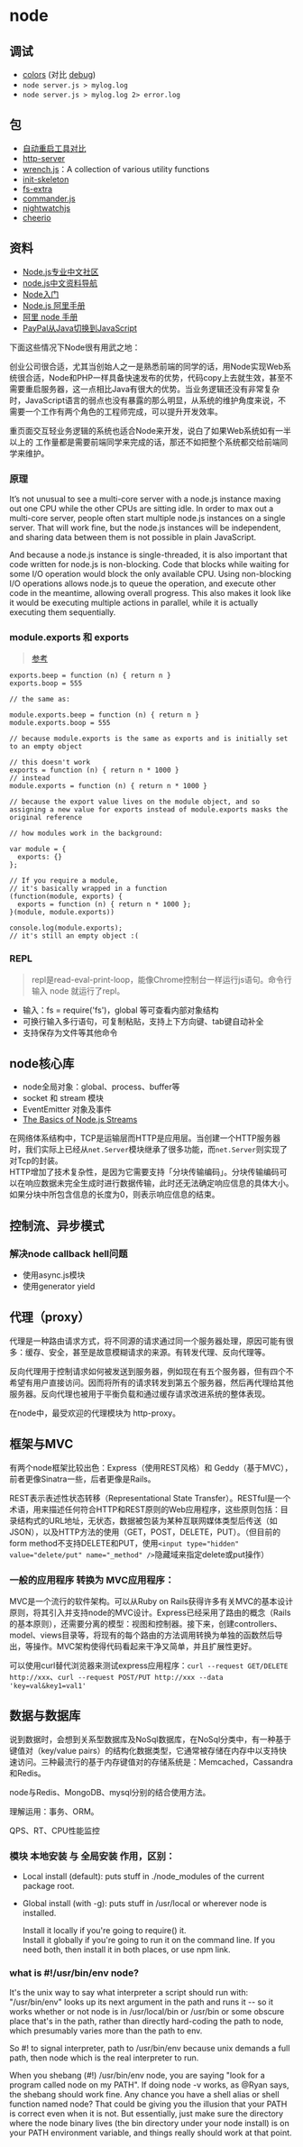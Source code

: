 # node

## 调试
- [colors](https://github.com/marak/colors.js/) (对比 [debug](https://github.com/visionmedia/debug))
- `node server.js > mylog.log`
- `node server.js > mylog.log 2> error.log`

## 包
- [自动重启工具对比](https://strongloop.com/strongblog/comparison-tools-to-automate-restarting-node-js-server-after-code-changes-forever-nodemon-nodesupervisor-nodedev/)
- [http-server](https://www.npmjs.com/package/http-server)
- [wrench.js](https://github.com/ryanmcgrath/wrench-js/blob/master/lib/wrench.js)：A collection of various utility functions
- [init-skeleton](https://www.npmjs.com/package/init-skeleton)
- [fs-extra](https://www.npmjs.com/package/fs-extra)
- [commander.js](https://github.com/tj/commander.js)
- [nightwatchjs](http://nightwatchjs.org/)
- [cheerio](https://github.com/cheeriojs/cheerio)

## 资料
- [Node.js专业中文社区](https://cnodejs.org/)
- [node.js中文资料导航](https://github.com/youyudehexie/node123)
- [Node入门](http://www.nodebeginner.org/index-zh-cn.html)
- [Node.js 阿里手册](http://node.alibaba-inc.com/env/README.html)
- [阿里 node 手册](http://www.atatech.org/article/detail/13675/37)
- [PayPal从Java切换到JavaScript](http://www.infoq.com/cn/news/2013/12/paypal-java-javascript)


下面这些情况下Node很有用武之地：

创业公司很合适，尤其当创始人之一是熟悉前端的同学的话，用Node实现Web系统很合适，Node和PHP一样具备快速发布的优势，代码copy上去就生效，甚至不需要重启服务器，这一点相比Java有很大的优势。当业务逻辑还没有非常复杂时，JavaScript语言的弱点也没有暴露的那么明显，从系统的维护角度来说，不需要一个工作有两个角色的工程师完成，可以提升开发效率。

重页面交互轻业务逻辑的系统也适合Node来开发，说白了如果Web系统如有一半以上的 工作量都是需要前端同学来完成的话，那还不如把整个系统都交给前端同学来维护。

### 原理
It’s not unusual to see a multi-core server with a node.js instance maxing out one CPU while the other CPUs are sitting idle. In order to max out a multi-core server, people often start multiple node.js instances on a single server. That will work fine, but the node.js instances will be independent, and sharing data between them is not possible in plain JavaScript.

And because a node.js instance is single-threaded, it is also important that code written for node.js is non-blocking. Code that blocks while waiting for some I/O operation would block the only available CPU. Using non-blocking I/O operations allows node.js to queue the operation, and execute other code in the meantime, allowing overall progress. This also makes it look like it would be executing multiple actions in parallel, while it is actually executing them sequentially.

### module.exports 和 exports
> [参考](https://github.com/substack/browserify-handbook#exports)

    exports.beep = function (n) { return n }
    exports.boop = 555

    // the same as:

    module.exports.beep = function (n) { return n }
    module.exports.boop = 555

    // because module.exports is the same as exports and is initially set to an empty object

    // this doesn't work
    exports = function (n) { return n * 1000 }
    // instead
    module.exports = function (n) { return n * 1000 }

    // because the export value lives on the module object, and so assigning a new value for exports instead of module.exports masks the original reference

    // how modules work in the background:

    var module = {
      exports: {}
    };

    // If you require a module,
    // it's basically wrapped in a function
    (function(module, exports) {
      exports = function (n) { return n * 1000 };
    }(module, module.exports))

    console.log(module.exports);
    // it's still an empty object :(


### REPL
> repl是read-eval-print-loop，能像Chrome控制台一样运行js语句。命令行输入 node 就运行了repl。

- 输入：fs = require('fs')，global 等可查看内部对象结构
- 可换行输入多行语句，可复制粘贴，支持上下方向键、tab键自动补全
- 支持保存为文件等其他命令


## node核心库
- node全局对象：global、process、buffer等
- socket 和 stream 模块
- EventEmitter 对象及事件
- [The Basics of Node.js Streams](http://www.sitepoint.com/basics-node-js-streams/)

在网络体系结构中，TCP是运输层而HTTP是应用层。当创建一个HTTP服务器时，我们实际上已经从`net.Server`模块继承了很多功能，而`net.Server`则实现了对Tcp的封装。  
HTTP增加了技术复杂性，是因为它需要支持「分块传输编码」。分块传输编码可以在响应数据未完全生成时进行数据传输，此时还无法确定响应信息的具体大小。如果分块中所包含信息的长度为0，则表示响应信息的结束。

## 控制流、异步模式
### 解决node callback hell问题
- 使用async.js模块
- 使用generator yield

## 代理（proxy）
代理是一种路由请求方式，将不同源的请求通过同一个服务器处理，原因可能有很多：缓存、安全，甚至是故意模糊请求的来源。有转发代理、反向代理等。

反向代理用于控制请求如何被发送到服务器，例如现在有五个服务器，但有四个不希望有用户直接访问。因而将所有的请求转发到第五个服务器，然后再代理给其他服务器。反向代理也被用于平衡负载和通过缓存请求改进系统的整体表现。

在node中，最受欢迎的代理模块为 http-proxy。

## 框架与MVC
有两个node框架比较出色：Express（使用REST风格）和 Geddy（基于MVC），前者更像Sinatra一些，后者更像是Rails。

REST表示表述性状态转移（Representational State Transfer）。RESTful是一个术语，用来描述任何符合HTTP和REST原则的Web应用程序，这些原则包括：目录结构式的URL地址，无状态，数据被包装为某种互联网媒体类型后传送（如JSON），以及HTTP方法的使用（GET，POST，DELETE，PUT）。（但目前的form method不支持DELETE和PUT，使用`<input type="hidden" value="delete/put" name="_method" />`隐藏域来指定delete或put操作）

### 一般的应用程序 转换为 MVC应用程序：
MVC是一个流行的软件架构。可以从Ruby on Rails获得许多有关MVC的基本设计原则，将其引入并支持node的MVC设计。Express已经采用了路由的概念（Rails的基本原则），还需要分离的模型：视图和控制器。接下来，创建controllers、model、views目录等，将现有的每个路由的方法调用转换为单独的函数然后导出，等操作。MVC架构使得代码看起来干净又简单，并且扩展性更好。

可以使用curl替代浏览器来测试express应用程序：`curl --request GET/DELETE http://xxx`、`curl --request POST/PUT http://xxx --data 'key=val&key1=val1'`


## 数据与数据库
说到数据时，会想到关系型数据库及NoSql数据库，在NoSql分类中，有一种基于键值对（key/value pairs）的结构化数据类型，它通常被存储在内存中以支持快速访问。三种最流行的基于内存键值对的存储系统是：Memcached，Cassandra和Redis。

node与Redis、MongoDB、mysql分别的结合使用方法。

理解运用：事务、ORM。

QPS、RT、CPU性能监控


### 模块 本地安装 与 全局安装 作用，区别：

- Local install (default): puts stuff in ./node_modules of the current package root.
- Global install (with -g): puts stuff in /usr/local or wherever node is installed.

    Install it locally if you're going to require() it.  
    Install it globally if you're going to run it on the command line.
    If you need both, then install it in both places, or use npm link.


### what is #!/usr/bin/env node?

It's the unix way to say what interpreter a script should run with: "/usr/bin/env" looks up its next argument in the path and runs it -- so it works whether or not node is in /usr/local/bin or /usr/bin or some obscure place that's in the path, rather than directly hard-coding the path to node, which presumably varies more than the path to env.

So #! to signal interpreter, path to /usr/bin/env because unix demands a full path, then node which is the real interpreter to run.

When you shebang (#!) /usr/bin/env node, you are saying "look for a program called node on my PATH". If doing node -v works, as @Ryan says, the shebang should work fine. Any chance you have a shell alias or shell function named node? That could be giving you the illusion that your PATH is correct even when it is not. But essentially, just make sure the directory where the node binary lives (the bin directory under your node install) is on your PATH environment variable, and things really should work at that point.
